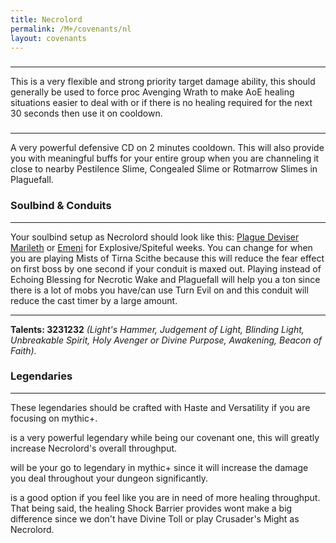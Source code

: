 ```yaml
---
title: Necrolord
permalink: /M+/covenants/nl
layout: covenants
---
```

### <a href="https://www.wowhead.com/spell=328204/vanquishers-hammer" data-wowhead="spell=328204"></a>

---
This is a very flexible and strong priority target damage ability, this should generally be used to force proc Avenging Wrath to make AoE healing situations easier to deal with or if there is no healing required for the next 30 seconds then use it on cooldown.

### <a href="https://www.wowhead.com/spell=324631/fleshcraft" data-wowhead="spell=324631"></a>

---
A very powerful defensive CD on 2 minutes cooldown. This will also provide you with meaningful buffs for your entire group when you are channeling it close to nearby Pestilence Slime, Congealed Slime or Rotmarrow Slimes in Plaguefall.

### Soulbind & Conduits

---
Your soulbind setup as Necrolord should look like this: [Plague Deviser Marileth](https://www.wowhead.com/soulbind-calc/necrolord/plague-deviser-marileth/paladin/Awa-5r4CBS1ECiUtdAoSFTDgCiUwEAoiFStjCiUsqgo) or [Emeni](https://www.wowhead.com/soulbind-calc/necrolord/emeni/paladin/AwaWar4CBS1ECiUtdAoSBTDgCiUwEAoiFStjCiUsqgo) for Explosive/Spiteful weeks. You can change 
<a href="https://www.wowhead.com/spell=339316/echoing-blessings" data-wowhead="spell=339316"></a> for 
<a href="https://www.wowhead.com/spell=339124/pure-concentration" data-wowhead="spell=339124"></a> when you are playing Mists of Tirna Scithe because this will reduce the fear effect on first boss by one second if your conduit is maxed out. Playing <a href="https://www.wowhead.com/spell=339292/wrench-evil" data-wowhead="spell=339292"></a> instead of Echoing Blessing for Necrotic Wake and Plaguefall will help you a ton since there is a lot of mobs you have/can use Turn Evil on and this conduit will reduce the cast timer by a large amount.

---
**Talents: 3231232** *(Light's Hammer, Judgement of Light, Blinding Light, Unbreakable Spirit, Holy Avenger or Divine Purpose, Awakening, Beacon of Faith).*

### Legendaries

---
These legendaries should be crafted with Haste and Versatility if you are focusing on mythic+.

<a href="https://www.wowhead.com/spell=355099/duty-bound-gavel" data-wowhead="spell=355099"></a>  is a very powerful legendary while being our covenant one, this will greatly increase Necrolord's overall throughput.

<a href="https://www.wowhead.com/spell=337594/the-mad-paragon" data-wowhead="spell=337594"></a> will be your go to legendary in mythic+ since it will increase the damage you deal throughout your dungeon significantly.

<a href="https://www.wowhead.com/spell=337825/shock-barrier" data-wowhead="spell=337825"></a> is a good option if you feel like you are in need of more healing throughput. That being said, the healing Shock Barrier provides wont make a big difference since we don't have Divine Toll or play Crusader's Might as Necrolord.
